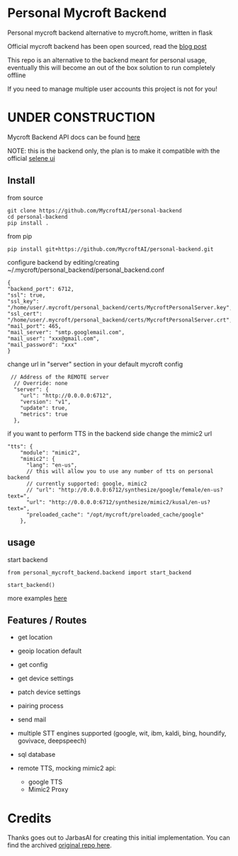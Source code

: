 # Personal Mycroft Backend


Personal mycroft backend alternative to mycroft.home, written in flask

Official mycroft backend has been open sourced, read the [blog post](https://mycroft.ai/blog/open-sourcing-the-mycroft-backend/)

This repo is an alternative to the backend meant for personal usage, eventually this will become an out of the box solution to run completely offline

If you need to manage multiple user accounts this project is not for you!

# UNDER CONSTRUCTION

Mycroft Backend API docs can be found [here](https://mycroftai.github.io/mycroft-api-docs-renderer/)

NOTE: this is the backend only, the plan is to make it compatible with the official [selene ui](https://github.com/MycroftAI/selene-ui)

## Install

from source

    git clone https://github.com/MycroftAI/personal-backend
    cd personal-backend
    pip install .

from pip

    pip install git+https://github.com/MycroftAI/personal-backend.git
    
configure backend by editing/creating ~/.mycroft/personal_backend/personal_backend.conf

    {
    "backend_port": 6712,
    "ssl": true,
    "ssl_key": "/home/user/.mycroft/personal_backend/certs/MycroftPersonalServer.key",
    "ssl_cert": "/home/user/.mycroft/personal_backend/certs/MycroftPersonalServer.crt",
    "mail_port": 465,
    "mail_server": "smtp.googlemail.com",
    "mail_user": "xxx@gmail.com",
    "mail_password": "xxx"
    }

change url in "server" section in your default mycroft config

     // Address of the REMOTE server
      // Override: none
      "server": {
        "url": "http://0.0.0.0:6712",
        "version": "v1",
        "update": true,
        "metrics": true
      },

if you want to perform TTS in the backend side change the mimic2 url

    "tts": {
        "module": "mimic2",
        "mimic2": {
          "lang": "en-us",
          // this will allow you to use any number of tts on personal backend
          // currently supported: google, mimic2
          // "url": "http://0.0.0.0:6712/synthesize/google/female/en-us?text=",
          "url": "http://0.0.0.0:6712/synthesize/mimic2/kusal/en-us?text=",
          "preloaded_cache": "/opt/mycroft/preloaded_cache/google"
        },

## usage

start backend 

    from personal_mycroft_backend.backend import start_backend
    
    start_backend()

more examples [here](examples)

## Features / Routes


- get location

- geoip location default

- get config

- get device settings

- patch device settings

- pairing process

- send mail

- multiple STT engines supported (google, wit, ibm, kaldi, bing, houndify, govivace, deepspeech)

- sql database

- remote TTS, mocking mimic2 api:
    - google TTS
    - Mimic2 Proxy

# Credits

Thanks goes out to JarbasAI for creating this initial implementation. You can find the archived [original repo here](https://github.com/JarbasAl/ZZZ_personal-mycroft-backend).

